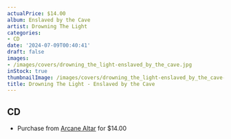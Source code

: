 ```yaml
---
actualPrice: $14.00
album: Enslaved by the Cave
artist: Drowning The Light
categories:
- CD
date: '2024-07-09T00:40:41'
draft: false
images:
- /images/covers/drowning_the_light-enslaved_by_the_cave.jpg
inStock: true
thumbnailImage: /images/covers/drowning_the_light-enslaved_by_the_cave-thumb.jpg
title: Drowning The Light - Enslaved by the Cave
---
```


## CD
* Purchase from [Arcane Altar](https://arcanealtar.bigcartel.com/product/drowning-the-light-enslaved-by-the-cave-cd) for $14.00
